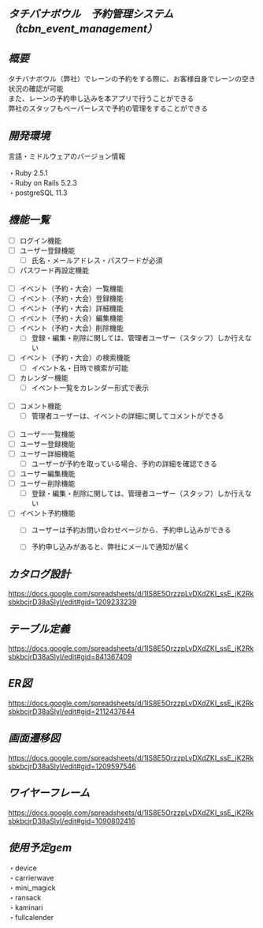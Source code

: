 *タチバナボウル　予約管理システム（tcbn_event_management）*
---

*概要*
---
タチバナボウル（弊社）でレーンの予約をする際に、お客様自身でレーンの空き状況の確認が可能  
また、レーンの予約申し込みを本アプリで行うことができる  
弊社のスタッフもペーパーレスで予約の管理をすることができる  

*開発環境*
---
言語・ミドルウェアのバージョン情報

・Ruby 2.5.1  
・Ruby on Rails 5.2.3  
・postgreSQL 11.3  

*機能一覧*
---
 - [ ] ログイン機能  
 - [ ] ユーザー登録機能  
   - [ ] 氏名・メールアドレス・パスワードが必須  
 - [ ] パスワード再設定機能  
  
 - [ ] イベント（予約・大会）一覧機能    
 - [ ] イベント（予約・大会）登録機能  
 - [ ] イベント（予約・大会）詳細機能  
 - [ ] イベント（予約・大会）編集機能 
 - [ ] イベント（予約・大会）削除機能  
   - [ ] 登録・編集・削除に関しては、管理者ユーザー（スタッフ）しか行えない  
 - [ ] イベント（予約・大会）の検索機能  
   - [ ] イベント名・日時で検索が可能  
 - [ ] カレンダー機能  
   - [ ] イベント一覧をカレンダー形式で表示  
  
 - [ ] コメント機能  
   - [ ] 管理者ユーザーは、イベントの詳細に関してコメントができる  
  
 - [ ] ユーザー一覧機能  
 - [ ] ユーザー登録機能  
 - [ ] ユーザー詳細機能  
   - [ ] ユーザーが予約を取っている場合、予約の詳細を確認できる  
 - [ ] ユーザー編集機能  
 - [ ] ユーザー削除機能  
   - [ ] 登録・編集・削除に関しては、管理者ユーザー（スタッフ）しか行えない  

 - [ ] イベント予約機能  
   - [ ] ユーザーは予約お問い合わせページから、予約申し込みができる  
   - [ ] 予約申し込みがあると、弊社にメールで通知が届く  


*カタログ設計*
---
https://docs.google.com/spreadsheets/d/1IS8E5OrzzpLvDXdZKI_ssE_jK2RksbkbcjrD38aSlyI/edit#gid=1209233239

*テーブル定義*
---
https://docs.google.com/spreadsheets/d/1IS8E5OrzzpLvDXdZKI_ssE_jK2RksbkbcjrD38aSlyI/edit#gid=841367409

*ER図*
---
https://docs.google.com/spreadsheets/d/1IS8E5OrzzpLvDXdZKI_ssE_jK2RksbkbcjrD38aSlyI/edit#gid=2112437644

*画面遷移図*
---
https://docs.google.com/spreadsheets/d/1IS8E5OrzzpLvDXdZKI_ssE_jK2RksbkbcjrD38aSlyI/edit#gid=1209597546

*ワイヤーフレーム*
---
https://docs.google.com/spreadsheets/d/1IS8E5OrzzpLvDXdZKI_ssE_jK2RksbkbcjrD38aSlyI/edit#gid=1090802416

*使用予定gem*
---
・device  
・carrierwave  
・mini_magick  
・ransack  
・kaminari  
・fullcalender
